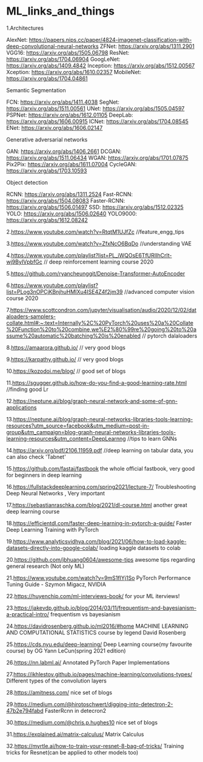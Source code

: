 # ML_links_and_things

1.Architectures

AlexNet: https://papers.nips.cc/paper/4824-imagenet-classification-with-deep-convolutional-neural-networks
ZFNet: https://arxiv.org/abs/1311.2901
VGG16: https://arxiv.org/abs/1505.06798
ResNet: https://arxiv.org/abs/1704.06904
GoogLeNet: https://arxiv.org/abs/1409.4842
Inception: https://arxiv.org/abs/1512.00567
Xception: https://arxiv.org/abs/1610.02357
MobileNet: https://arxiv.org/abs/1704.04861

Semantic Segmentation

FCN: https://arxiv.org/abs/1411.4038
SegNet: https://arxiv.org/abs/1511.00561
UNet: https://arxiv.org/abs/1505.04597
PSPNet: https://arxiv.org/abs/1612.01105
DeepLab: https://arxiv.org/abs/1606.00915
ICNet: https://arxiv.org/abs/1704.08545
ENet: https://arxiv.org/abs/1606.02147

Generative adversarial networks

GAN: https://arxiv.org/abs/1406.2661
DCGAN: https://arxiv.org/abs/1511.06434
WGAN: https://arxiv.org/abs/1701.07875
Pix2Pix: https://arxiv.org/abs/1611.07004
CycleGAN: https://arxiv.org/abs/1703.10593

Object detection

RCNN: https://arxiv.org/abs/1311.2524
Fast-RCNN: https://arxiv.org/abs/1504.08083
Faster-RCNN: https://arxiv.org/abs/1506.01497
SSD: https://arxiv.org/abs/1512.02325
YOLO: https://arxiv.org/abs/1506.02640
YOLO9000: https://arxiv.org/abs/1612.08242

2.https://www.youtube.com/watch?v=RtqtM1UJfZc //feature_engg_tips

3.https://www.youtube.com/watch?v=ZfxNcO6BqDo //understanding VAE

4.https://www.youtube.com/playlist?list=PL_iWQOsE6TfURIIhCrlt-wj9ByIVpbfGc // deep reinforcement learning course 2020

5.https://github.com/ryancheunggit/Denoise-Transformer-AutoEncoder

6.https://www.youtube.com/playlist?list=PLog3nOPCjKBnjhuHMIXu4ISE4Z4f2jm39 //advanced computer vision course 2020

7.https://www.scottcondron.com/jupyter/visualisation/audio/2020/12/02/dataloaders-samplers-collate.html#:~:text=Internally%2C%20PyTorch%20uses%20a%20Collate%20Function%20to%20combine,we%E2%80%99re%20going%20to%20assume%20automatic%20batching%20is%20enabled // pytorch dalaloaders

8.https://amaarora.github.io/ // very good blogs

9.https://karpathy.github.io/ // very good blogs

10.https://kozodoi.me/blog/ // good set of blogs

11.https://sgugger.github.io/how-do-you-find-a-good-learning-rate.html //finding good Lr

12.https://neptune.ai/blog/graph-neural-network-and-some-of-gnn-applications

13.https://neptune.ai/blog/graph-neural-networks-libraries-tools-learning-resources?utm_source=facebook&utm_medium=post-in-group&utm_campaign=blog-graph-neural-networks-libraries-tools-learning-resources&utm_content=DeepLearnng //tips to learn GNNs

14.https://arxiv.org/pdf/2106.11959.pdf //deep learning on tabular data, you can also check 'Tabnet'

15.https://github.com/fastai/fastbook the whole official fastbook, very good for beginners in deep learning

16.https://fullstackdeeplearning.com/spring2021/lecture-7/ Troubleshooting Deep Neural Networks , Very important 

17.https://sebastianraschka.com/blog/2021/dl-course.html another great deep learning course

18.https://efficientdl.com/faster-deep-learning-in-pytorch-a-guide/  Faster Deep Learning Training with PyTorch

19.https://www.analyticsvidhya.com/blog/2021/06/how-to-load-kaggle-datasets-directly-into-google-colab/ loading kaggle datasets to colab

20.https://github.com/jbhuang0604/awesome-tips awesome tips regarding general research (Not only ML)

21.https://www.youtube.com/watch?v=9mS1fIYj1So PyTorch Performance Tuning Guide - Szymon Migacz, NVIDIA

22.https://huyenchip.com/ml-interviews-book/ for your ML iterviews!

23.https://jakevdp.github.io/blog/2014/03/11/frequentism-and-bayesianism-a-practical-intro/ frequentism vs bayesianism

24.https://davidrosenberg.github.io/ml2016/#home MACHINE LEARNING AND COMPUTATIONAL STATISTICS course by legend David Rosenberg

25.https://cds.nyu.edu/deep-learning/ Deep Learning course(my favourite course) by OG Yann LeCun(spring 2021 edition)

26.https://nn.labml.ai/   Annotated PyTorch Paper Implementations

27.https://ikhlestov.github.io/pages/machine-learning/convolutions-types/ Different types of the convolution layers

28.https://amitness.com/ nice set of blogs

29.https://medium.com/@hirotoschwert/digging-into-detectron-2-47b2e794fabd FasterRcnn in detecron2

30.https://medium.com/@chris.p.hughes10 nice set of blogs

31.https://explained.ai/matrix-calculus/ Matrix Calculus

32.https://myrtle.ai/how-to-train-your-resnet-8-bag-of-tricks/ Training tricks for Resnet(can be applied to other models too)

